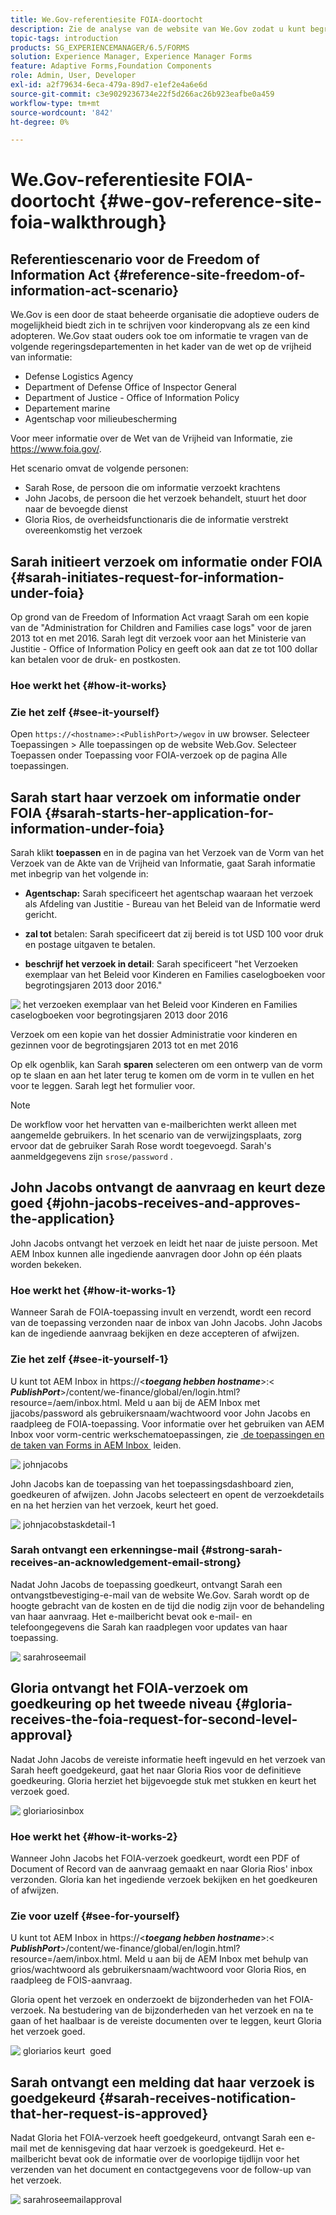 ```yaml
---
title: We.Gov-referentiesite FOIA-doortocht
description: Zie de analyse van de website van We.Gov zodat u kunt begrijpen hoe AEM Forms regeringen helpt om informatie te ontvangen en uit te geven die door individuen wordt gevraagd op grond van de Freedom of Information Act.
topic-tags: introduction
products: SG_EXPERIENCEMANAGER/6.5/FORMS
solution: Experience Manager, Experience Manager Forms
feature: Adaptive Forms,Foundation Components
role: Admin, User, Developer
exl-id: a2f79634-6eca-479a-89d7-e1ef2e4a6e6d
source-git-commit: c3e9029236734e22f5d266ac26b923eafbe0a459
workflow-type: tm+mt
source-wordcount: '842'
ht-degree: 0%

---
```


# We.Gov-referentiesite FOIA-doortocht {#we-gov-reference-site-foia-walkthrough}

## Referentiescenario voor de Freedom of Information Act {#reference-site-freedom-of-information-act-scenario}

We.Gov is een door de staat beheerde organisatie die adoptieve ouders de mogelijkheid biedt zich in te schrijven voor kinderopvang als ze een kind adopteren. We.Gov staat ouders ook toe om informatie te vragen van de volgende regeringsdepartementen in het kader van de wet op de vrijheid van informatie:

* Defense Logistics Agency
* Department of Defense Office of Inspector General
* Department of Justice - Office of Information Policy
* Departement marine
* Agentschap voor milieubescherming

Voor meer informatie over de Wet van de Vrijheid van Informatie, zie [&#x200B; https://www.foia.gov/ &#x200B;](https://www.foia.gov).

Het scenario omvat de volgende personen:

* Sarah Rose, de persoon die om informatie verzoekt krachtens
* John Jacobs, de persoon die het verzoek behandelt, stuurt het door naar de bevoegde dienst
* Gloria Rios, de overheidsfunctionaris die de informatie verstrekt overeenkomstig het verzoek

## Sarah initieert verzoek om informatie onder FOIA {#sarah-initiates-request-for-information-under-foia}

Op grond van de Freedom of Information Act vraagt Sarah om een kopie van de &quot;Administration for Children and Families case logs&quot; voor de jaren 2013 tot en met 2016. Sarah legt dit verzoek voor aan het Ministerie van Justitie - Office of Information Policy en geeft ook aan dat ze tot 100 dollar kan betalen voor de druk- en postkosten.

### Hoe werkt het {#how-it-works}

### Zie het zelf {#see-it-yourself}

Open `https://<hostname>:<PublishPort>/wegov` in uw browser. Selecteer Toepassingen > Alle toepassingen op de website Web.Gov. Selecteer Toepassen onder Toepassing voor FOIA-verzoek op de pagina Alle toepassingen.

## Sarah start haar verzoek om informatie onder FOIA {#sarah-starts-her-application-for-information-under-foia}

Sarah klikt **toepassen** en in de pagina van het Verzoek van de Vorm van het Verzoek van de Akte van de Vrijheid van Informatie, gaat Sarah informatie met inbegrip van het volgende in:

* **Agentschap:** Sarah specificeert het agentschap waaraan het verzoek als Afdeling van Justitie - Bureau van het Beleid van de Informatie werd gericht.

* **zal tot** betalen: Sarah specificeert dat zij bereid is tot USD 100 voor druk en postage uitgaven te betalen.
* **beschrijf het verzoek in detail**: Sarah specificeert &quot;het Verzoeken exemplaar van het Beleid voor Kinderen en Families caselogboeken voor begrotingsjaren 2013 door 2016.&quot;

![&#x200B; het verzoeken exemplaar van het Beleid voor Kinderen en Families caselogboeken voor begrotingsjaren 2013 door 2016 &#x200B;](assets/sarahfiosform.png)

Verzoek om een kopie van het dossier Administratie voor kinderen en gezinnen voor de begrotingsjaren 2013 tot en met 2016

Op elk ogenblik, kan Sarah **sparen** selecteren om een ontwerp van de vorm op te slaan en aan het later terug te komen om de vorm in te vullen en het voor te leggen. Sarah legt het formulier voor.

>[!NOTE]
>
>De workflow voor het hervatten van e-mailberichten werkt alleen met aangemelde gebruikers. In het scenario van de verwijzingsplaats, zorg ervoor dat de gebruiker Sarah Rose wordt toegevoegd. Sarah&#39;s aanmeldgegevens zijn `srose/password` .

## John Jacobs ontvangt de aanvraag en keurt deze goed {#john-jacobs-receives-and-approves-the-application}

John Jacobs ontvangt het verzoek en leidt het naar de juiste persoon. Met AEM Inbox kunnen alle ingediende aanvragen door John op één plaats worden bekeken.

### Hoe werkt het {#how-it-works-1}

Wanneer Sarah de FOIA-toepassing invult en verzendt, wordt een record van de toepassing verzonden naar de inbox van John Jacobs. John Jacobs kan de ingediende aanvraag bekijken en deze accepteren of afwijzen.

### Zie het zelf {#see-it-yourself-1}

U kunt tot AEM Inbox in https://&lt;***toegang hebben hostname***>:&lt; ***PublishPort***>/content/we-finance/global/en/login.html?resource=/aem/inbox.html. Meld u aan bij de AEM Inbox met jjacobs/password als gebruikersnaam/wachtwoord voor John Jacobs en raadpleeg de FOIA-toepassing. Voor informatie over het gebruiken van AEM Inbox voor vorm-centric werkschematoepassingen, zie [&#x200B; de toepassingen en de taken van Forms in AEM Inbox &#x200B;](/help/forms/using/manage-applications-inbox.md) leiden.

![&#x200B; johnjacobs &#x200B;](assets/johnjacobs.png)

John Jacobs kan de toepassing van het toepassingsdashboard zien, goedkeuren of afwijzen. John Jacobs selecteert en opent de verzoekdetails en na het herzien van het verzoek, keurt het goed.

![&#x200B; johnjacobstaskdetail-1 &#x200B;](assets/johnjacobstaskdetail-1.png)

### <strong> Sarah ontvangt een erkenningse-mail </strong> {#strong-sarah-receives-an-acknowledgement-email-strong}

Nadat John Jacobs de toepassing goedkeurt, ontvangt Sarah een ontvangstbevestiging-e-mail van de website We.Gov. Sarah wordt op de hoogte gebracht van de kosten en de tijd die nodig zijn voor de behandeling van haar aanvraag. Het e-mailbericht bevat ook e-mail- en telefoongegevens die Sarah kan raadplegen voor updates van haar toepassing.

![&#x200B; sarahroseemail &#x200B;](assets/sarahroseemail.png)

## Gloria ontvangt het FOIA-verzoek om goedkeuring op het tweede niveau {#gloria-receives-the-foia-request-for-second-level-approval}

Nadat John Jacobs de vereiste informatie heeft ingevuld en het verzoek van Sarah heeft goedgekeurd, gaat het naar Gloria Rios voor de definitieve goedkeuring. Gloria herziet het bijgevoegde stuk met stukken en keurt het verzoek goed.

![&#x200B; gloriariosinbox &#x200B;](assets/gloriariosinbox.png)

### Hoe werkt het {#how-it-works-2}

Wanneer John Jacobs het FOIA-verzoek goedkeurt, wordt een PDF of Document of Record van de aanvraag gemaakt en naar Gloria Rios&#39; inbox verzonden. Gloria kan het ingediende verzoek bekijken en het goedkeuren of afwijzen.

### Zie voor uzelf {#see-for-yourself}

U kunt tot AEM Inbox in https://&lt;***toegang hebben hostname***>:&lt; ***PublishPort***>/content/we-finance/global/en/login.html?resource=/aem/inbox.html. Meld u aan bij de AEM Inbox met behulp van grios/wachtwoord als gebruikersnaam/wachtwoord voor Gloria Rios, en raadpleeg de FOIS-aanvraag.

Gloria opent het verzoek en onderzoekt de bijzonderheden van het FOIA-verzoek. Na bestudering van de bijzonderheden van het verzoek en na te gaan of het haalbaar is de vereiste documenten over te leggen, keurt Gloria het verzoek goed.

![&#x200B; gloriarios keurt &#x200B;](assets/gloriariosapproves.png) goed

## Sarah ontvangt een melding dat haar verzoek is goedgekeurd {#sarah-receives-notification-that-her-request-is-approved}

Nadat Gloria het FOIA-verzoek heeft goedgekeurd, ontvangt Sarah een e-mail met de kennisgeving dat haar verzoek is goedgekeurd. Het e-mailbericht bevat ook de informatie over de voorlopige tijdlijn voor het verzenden van het document en contactgegevens voor de follow-up van het verzoek.

![&#x200B; sarahroseemailapproval &#x200B;](assets/sarahroseemailapproval.png)

